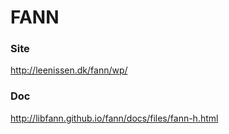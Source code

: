  # FANN
 
 ### Site 
 http://leenissen.dk/fann/wp/
 
 ### Doc
 http://libfann.github.io/fann/docs/files/fann-h.html
